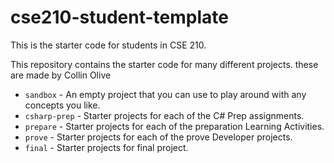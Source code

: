 # cse210-student-template
This is the starter code for students in CSE 210.

This repository contains the starter code for many different projects. these are made by Collin Olive

* `sandbox` - An empty project that you can use to play around with any concepts you like.
* `csharp-prep` - Starter projects for each of the C# Prep assignments.
* `prepare` - Starter projects for each of the preparation Learning Activities.
* `prove` - Starter projects for each of the prove Developer projects.
* `final` - Starter projects for final project.
